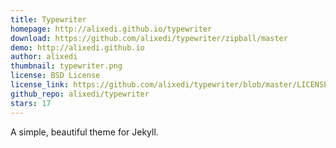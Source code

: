 ```yaml
---
title: Typewriter
homepage: http://alixedi.github.io/typewriter
download: https://github.com/alixedi/typewriter/zipball/master
demo: http://alixedi.github.io
author: alixedi
thumbnail: typewriter.png
license: BSD License
license_link: https://github.com/alixedi/typewriter/blob/master/LICENSE
github_repo: alixedi/typewriter
stars: 17
---
```


A simple, beautiful theme for Jekyll.
